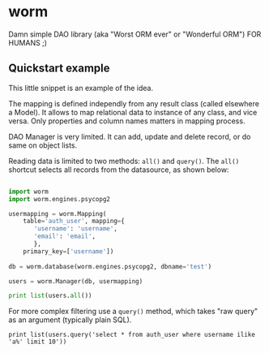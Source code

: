 # worm
Damn simple DAO library (aka "Worst ORM ever" or "Wonderful ORM") FOR HUMANS ;)


## Quickstart example

This little snippet is an example of the idea.

The mapping is defined independly from any result class (called elsewhere a Model).
It allows to map relational data to instance of any class, and vice versa.
Only properties and column names matters in mapping process. 

DAO Manager is very limited. It can add, update and delete record, or do same on object lists.

Reading data is limited to two methods: `all()` and `query()`.
The `all()` shortcut selects all records from the datasource, as shown below:

```python

import worm
import worm.engines.psycopg2

usermapping = worm.Mapping(
    table='auth_user', mapping={
       'username': 'username',
       'email': 'email',
       },
    primary_key=['username'])
    
db = worm.database(worm.engines.psycopg2, dbname='test')

users = worm.Manager(db, usermapping)

print list(users.all())
```

For more complex filtering use a `query()` method, which takes "raw query" as an argument (typically plain SQL). 

```
print list(users.query('select * from auth_user where username ilike 'a%' limit 10'))
```

